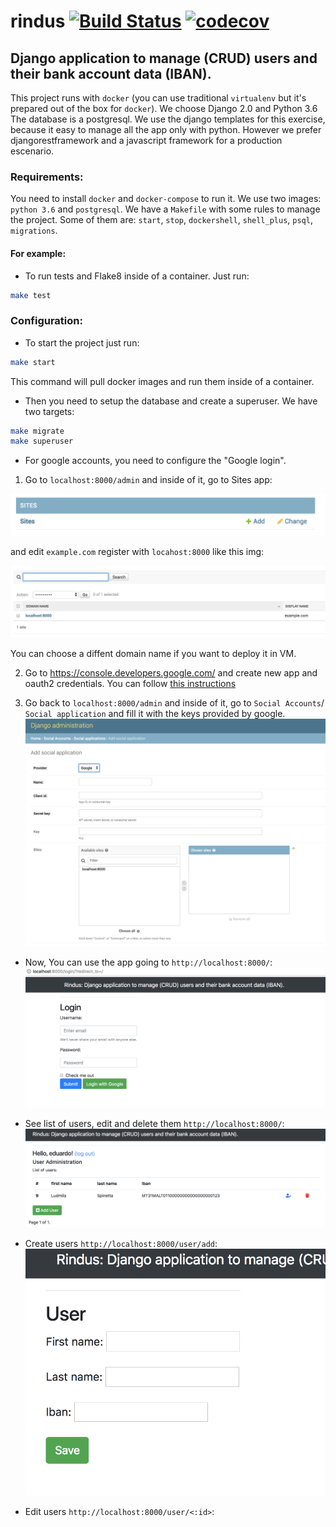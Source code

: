 # rindus [![Build Status](https://travis-ci.org/eduzen/rindus.svg?branch=master)](https://travis-ci.org/eduzen/rindus) [![codecov](https://codecov.io/gh/eduzen/rindus/branch/master/graph/badge.svg)](https://codecov.io/gh/eduzen/rindus)

## Django application to manage (CRUD) users and their bank account data (IBAN).

This project runs with `docker` (you can use traditional `virtualenv` but it's prepared out of the box for `docker`). We choose Django 2.0 and Python 3.6 The database is a postgresql. We use the django templates for this exercise, because it easy to manage all the app only with python. However we prefer djangorestframework and a javascript framework for a production escenario.

### Requirements:

You need to install `docker` and `docker-compose` to run it. We use two images: `python 3.6` and `postgresql`. We have a `Makefile` with some rules to manage the project. Some of them are: `start`, `stop`, `dockershell`, `shell_plus`, `psql`, `migrations`.

#### For example:

* To run tests and Flake8 inside of a container. Just run:
```bash
make test
```

### Configuration:

* To start the project just run:
```bash
make start
```
This command will pull docker images and run them inside of a container.

* Then you need to setup the database and create a superuser. We have two targets:
```bash
make migrate
make superuser
```

* For google accounts, you need to configure the "Google login".

1) Go to `localhost:8000/admin` and inside of it, go to Sites app:

![Image](docs/sites.png?raw=true)

and edit `example.com` register with `locahost:8000` like this img:

![Image](docs/localhost.png?raw=true)

You can choose a diffent domain name if you want to deploy it in VM.

2) Go to https://console.developers.google.com/ and create new app and oauth2 credentials.
You can follow [this instructions](https://ctrlq.org/code/20353-create-application-google-apis-oauth2)

3) Go back to  `localhost:8000/admin` and inside of it, go to `Social Accounts`/ `Social application` and fill it with the keys provided by google.
![Image](docs/social.png?raw=true)

* Now, You can use the app going to `http://localhost:8000/`:
![Image](docs/googlelogin.png?raw=true)

* See list of users, edit and delete them `http://localhost:8000/`:
![Image](docs/listofuser.png?raw=true)

* Create users `http://localhost:8000/user/add`:
![Image](docs/createuser.png?raw=true)

* Edit users `http://localhost:8000/user/<:id>`:


